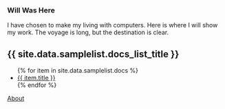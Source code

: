 ### Will Was Here

I have chosen to make my living with computers. Here is where I will show my work. 
The voyage is long, but the destination is clear. 


<h2>{{ site.data.samplelist.docs_list_title }}</h2>
<ul>
   {% for item in site.data.samplelist.docs %}
      <li><a href="{{ item.url }}">{{ item.title }}</a></li>
   {% endfor %}
</ul>

[About](https://zanenab.github.io/about)
